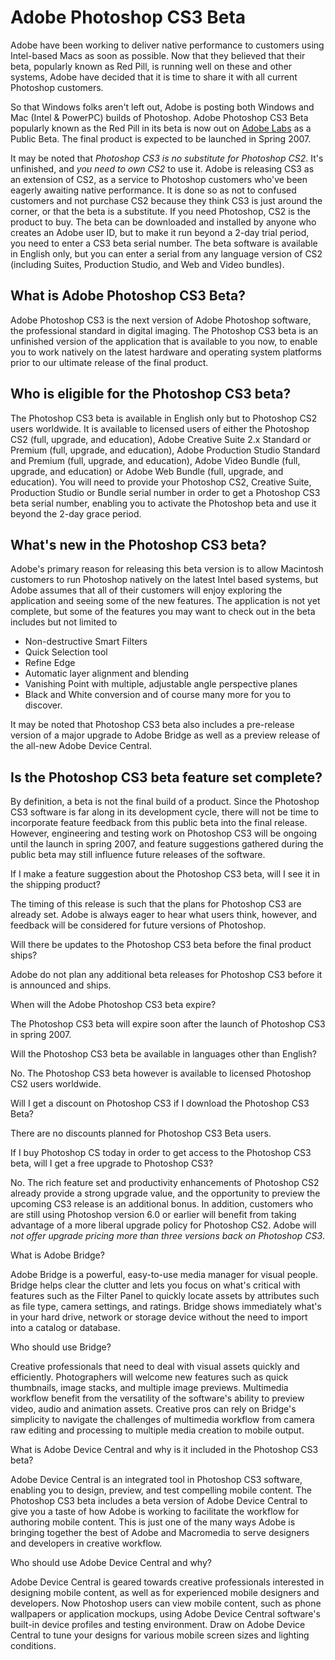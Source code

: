 # Adobe Photoshop CS3 Beta

Adobe have been working to deliver native performance to customers using Intel-based Macs as soon as possible. Now that they believed that their beta, popularly known as Red Pill, is running well on these and other systems, Adobe have decided that it is time to share it with all current Photoshop customers.

So that Windows folks aren't left out, Adobe is posting both Windows and Mac (Intel & PowerPC) builds of Photoshop. Adobe Photoshop CS3 Beta popularly known as the Red Pill in its beta is now out on [Adobe Labs](http://labs.adobe.com/) as a Public Beta. The final product is expected to be launched in Spring 2007.

It may be noted that *Photoshop CS3 is no substitute for Photoshop CS2*. It's unfinished, and *you need to own CS2* to use it. Adobe is releasing CS3 as an extension of CS2, as a service to Photoshop customers who've been eagerly awaiting native performance. It is done so as not to confused customers and not purchase CS2 because they think CS3 is just around the corner, or that the beta is a substitute. If you need Photoshop, CS2 is the product to buy. The beta can be downloaded and installed by anyone who creates an Adobe user ID, but to make it run beyond a 2-day trial period, you need to enter a CS3 beta serial number. The beta software is available in English only, but you can enter a serial from any language version of CS2 (including Suites, Production Studio, and Web and Video bundles).

## What is Adobe Photoshop CS3 Beta?

Adobe Photoshop CS3 is the next version of Adobe Photoshop software, the professional standard in digital imaging. The Photoshop CS3 beta is an unfinished version of the application that is available to you now, to enable you to work natively on the latest hardware and operating system platforms prior to our ultimate release of the final product. 

## Who is eligible for the Photoshop CS3 beta?

The Photoshop CS3 beta is available in English only but to Photoshop CS2 users worldwide. It is available to licensed users of either the Photoshop CS2 (full, upgrade, and education), Adobe Creative Suite 2.x Standard or Premium (full, upgrade, and education), Adobe Production Studio Standard and Premium (full, upgrade, and education), Adobe Video Bundle (full, upgrade, and education) or Adobe Web Bundle (full, upgrade, and education). You will need to provide your Photoshop CS2, Creative Suite, Production Studio or Bundle serial number in order to get a Photoshop CS3 beta serial number, enabling you to activate the Photoshop beta and use it beyond the 2-day grace period.

## What's new in the Photoshop CS3 beta?

Adobe's primary reason for releasing this beta version is to allow Macintosh customers to run Photoshop natively on the latest Intel based systems, but Adobe assumes that all of their customers will enjoy exploring the application and seeing some of the new features. The application is not yet complete, but some of the features you may want to check out in the beta includes but not limited to

- Non-destructive Smart Filters
- Quick Selection tool
- Refine Edge
- Automatic layer alignment and blending
- Vanishing Point with multiple, adjustable angle perspective planes
- Black and White conversion and of course many more for you to discover.

It may be noted that Photoshop CS3 beta also includes a pre-release version of a major upgrade to Adobe Bridge as well as a preview release of the all-new Adobe Device Central. 

## Is the Photoshop CS3 beta feature set complete?

By definition, a beta is not the final build of a product. Since the Photoshop CS3 software is far along in its development cycle, there will not be time to incorporate feature feedback from this public beta into the final release. However, engineering and testing work on Photoshop CS3 will be ongoing until the launch in spring 2007, and feature suggestions gathered during the public beta may still influence future releases of the software.

If I make a feature suggestion about the Photoshop CS3 beta, will I see it in the shipping product?

The timing of this release is such that the plans for Photoshop CS3 are already set. Adobe is always eager to hear what users think, however, and feedback will be considered for future versions of Photoshop.

Will there be updates to the Photoshop CS3 beta before the final product ships?

Adobe do not plan any additional beta releases for Photoshop CS3 before it is announced and ships.

When will the Adobe Photoshop CS3 beta expire?

The Photoshop CS3 beta will expire soon after the launch of Photoshop CS3 in spring 2007.

Will the Photoshop CS3 beta be available in languages other than English?

No. The Photoshop CS3 beta however is available to licensed Photoshop CS2 users worldwide.

Will I get a discount on Photoshop CS3 if I download the Photoshop CS3 Beta?

There are no discounts planned for Photoshop CS3 Beta users.

If I buy Photoshop CS today in order to get access to the Photoshop CS3 beta, will I get a free upgrade to Photoshop CS3?

No. The rich feature set and productivity enhancements of Photoshop CS2 already provide a strong upgrade value, and the opportunity to preview the upcoming CS3 release is an additional bonus. In addition, customers who are still using Photoshop version 6.0 or earlier will benefit from taking advantage of a more liberal upgrade policy for Photoshop CS2. Adobe will *not offer upgrade pricing more than three versions back on Photoshop CS3*.

What is Adobe Bridge?

Adobe Bridge is a powerful, easy-to-use media manager for visual people.  Bridge helps clear the clutter and lets you focus on what's critical with features such as the Filter Panel to quickly locate assets by attributes such as file type, camera settings, and ratings. Bridge shows immediately what's in your hard drive, network or storage device without the need to import into a catalog or database.

Who should use Bridge?

Creative professionals that need to deal with visual assets quickly and efficiently.  Photographers will welcome new features such as quick thumbnails, image stacks, and multiple image previews.  Multimedia workflow benefit from the versatility of the software's ability to preview video, audio and animation assets. Creative pros can rely on Bridge's simplicity to navigate the challenges of multimedia workflow from camera raw editing and processing to multiple media creation to mobile output.

What is Adobe Device Central and why is it included in the Photoshop CS3 beta?

Adobe Device Central is an integrated tool in Photoshop CS3 software, enabling you to design, preview, and test compelling mobile content. The Photoshop CS3 beta includes a beta version of Adobe Device Central to give you a taste of how Adobe is working to facilitate the workflow for authoring mobile content.  This is just one of the many ways Adobe is bringing together the best of Adobe and Macromedia to serve designers and developers in creative workflow. 

Who should use Adobe Device Central and why?

Adobe Device Central is geared towards creative professionals interested in designing mobile content, as well as for experienced mobile designers and developers.  Now Photoshop users can view mobile content, such as phone wallpapers or application mockups, using Adobe Device Central software's built-in device profiles and testing environment.  Draw on Adobe Device Central to tune your designs for various mobile screen sizes and lighting conditions.